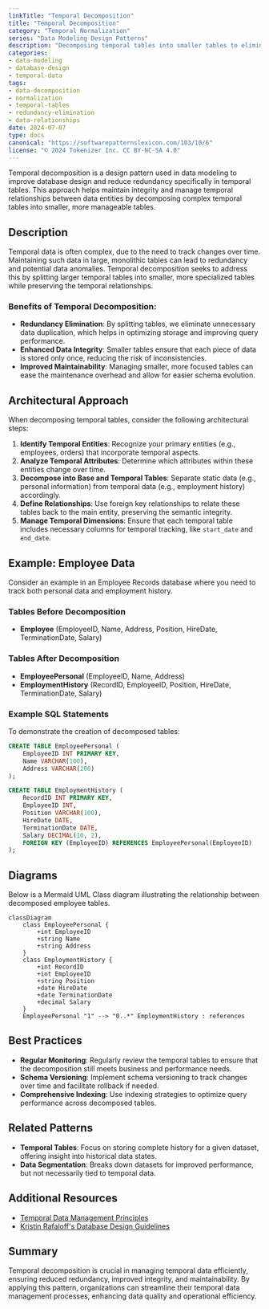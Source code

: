 ```yaml
---
linkTitle: "Temporal Decomposition"
title: "Temporal Decomposition"
category: "Temporal Normalization"
series: "Data Modeling Design Patterns"
description: "Decomposing temporal tables into smaller tables to eliminate redundancy while preserving temporal relationships."
categories:
- data-modeling
- database-design
- temporal-data
tags:
- data-decomposition
- normalization
- temporal-tables
- redundancy-elimination
- data-relationships
date: 2024-07-07
type: docs
canonical: "https://softwarepatternslexicon.com/103/10/6"
license: "© 2024 Tokenizer Inc. CC BY-NC-SA 4.0"
---
```



Temporal decomposition is a design pattern used in data modeling to improve database design and reduce redundancy specifically in temporal tables. This approach helps maintain integrity and manage temporal relationships between data entities by decomposing complex temporal tables into smaller, more manageable tables.

## Description

Temporal data is often complex, due to the need to track changes over time. Maintaining such data in large, monolithic tables can lead to redundancy and potential data anomalies. Temporal decomposition seeks to address this by splitting larger temporal tables into smaller, more specialized tables while preserving the temporal relationships.

### Benefits of Temporal Decomposition:

- **Redundancy Elimination**: By splitting tables, we eliminate unnecessary data duplication, which helps in optimizing storage and improving query performance.
- **Enhanced Data Integrity**: Smaller tables ensure that each piece of data is stored only once, reducing the risk of inconsistencies.
- **Improved Maintainability**: Managing smaller, more focused tables can ease the maintenance overhead and allow for easier schema evolution.

## Architectural Approach

When decomposing temporal tables, consider the following architectural steps:

1. **Identify Temporal Entities**: Recognize your primary entities (e.g., employees, orders) that incorporate temporal aspects.
2. **Analyze Temporal Attributes**: Determine which attributes within these entities change over time.
3. **Decompose into Base and Temporal Tables**: Separate static data (e.g., personal information) from temporal data (e.g., employment history) accordingly.
4. **Define Relationships**: Use foreign key relationships to relate these tables back to the main entity, preserving the semantic integrity.
5. **Manage Temporal Dimensions**: Ensure that each temporal table includes necessary columns for temporal tracking, like `start_date` and `end_date`.

## Example: Employee Data

Consider an example in an Employee Records database where you need to track both personal data and employment history.

### Tables Before Decomposition

- **Employee** (EmployeeID, Name, Address, Position, HireDate, TerminationDate, Salary)

### Tables After Decomposition

- **EmployeePersonal** (EmployeeID, Name, Address)
- **EmploymentHistory** (RecordID, EmployeeID, Position, HireDate, TerminationDate, Salary)

### Example SQL Statements

To demonstrate the creation of decomposed tables:

```sql
CREATE TABLE EmployeePersonal (
    EmployeeID INT PRIMARY KEY,
    Name VARCHAR(100),
    Address VARCHAR(200)
);

CREATE TABLE EmploymentHistory (
    RecordID INT PRIMARY KEY,
    EmployeeID INT,
    Position VARCHAR(100),
    HireDate DATE,
    TerminationDate DATE,
    Salary DECIMAL(10, 2),
    FOREIGN KEY (EmployeeID) REFERENCES EmployeePersonal(EmployeeID)
);
```

## Diagrams

Below is a Mermaid UML Class diagram illustrating the relationship between decomposed employee tables.

```mermaid
classDiagram
    class EmployeePersonal {
        +int EmployeeID
        +string Name
        +string Address
    }
    class EmploymentHistory {
        +int RecordID
        +int EmployeeID
        +string Position
        +date HireDate
        +date TerminationDate
        +decimal Salary
    }
    EmployeePersonal "1" --> "0..*" EmploymentHistory : references
```

## Best Practices

- **Regular Monitoring**: Regularly review the temporal tables to ensure that the decomposition still meets business and performance needs.
- **Schema Versioning**: Implement schema versioning to track changes over time and facilitate rollback if needed.
- **Comprehensive Indexing**: Use indexing strategies to optimize query performance across decomposed tables.

## Related Patterns

- **Temporal Tables**: Focus on storing complete history for a given dataset, offering insight into historical data states.
- **Data Segmentation**: Breaks down datasets for improved performance, but not necessarily tied to temporal data.

## Additional Resources

- [Temporal Data Management Principles](https://www.temporaldatamanagement.com)
- [Kristin Rafaloff's Database Design Guidelines](https://developer.db-design.com/guidelines)

## Summary

Temporal decomposition is crucial in managing temporal data efficiently, ensuring reduced redundancy, improved integrity, and maintainability. By applying this pattern, organizations can streamline their temporal data management processes, enhancing data quality and operational efficiency.
